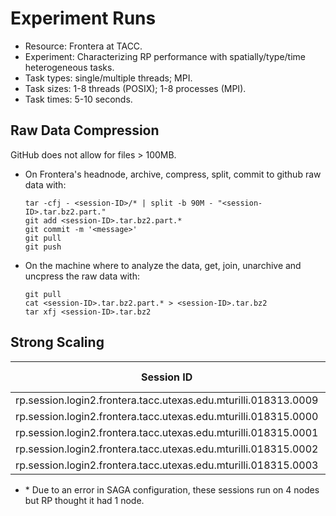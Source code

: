 # Experiment Runs

* Resource: Frontera at TACC.
* Experiment: Characterizing RP performance with spatially/type/time heterogeneous tasks.
* Task types: single/multiple threads; MPI.
* Task sizes: 1-8 threads (POSIX); 1-8 processes (MPI).
* Task times: 5-10 seconds.

## Raw Data Compression

GitHub does not allow for files > 100MB. 

* On Frontera's headnode, archive, compress, split, commit to github raw data with:

  ```
  tar -cfj - <session-ID>/* | split -b 90M - "<session-ID>.tar.bz2.part."
  git add <session-ID>.tar.bz2.part.*
  git commit -m '<message>'
  git pull
  git push
  ```

* On the machine where to analyze the data, get, join, unarchive and uncpress the raw data with:
  ```
  git pull
  cat <session-ID>.tar.bz2.part.* > <session-ID>.tar.bz2
  tar xfj <session-ID>.tar.bz2
  ```

## Strong Scaling

| Session ID                                                      | # CU | # Node | Ratio A:B:C |
|-----------------------------------------------------------------|------|--------|-------------|
| rp.session.login2.frontera.tacc.utexas.edu.mturilli.018313.0009 | 512  | 1\*    | 1:1:1       |
| rp.session.login2.frontera.tacc.utexas.edu.mturilli.018315.0000 | 1024 | 1\*    | 1:1:1       |
| rp.session.login2.frontera.tacc.utexas.edu.mturilli.018315.0001 | 2048 | 1\*    | 1:1:1       |
| rp.session.login2.frontera.tacc.utexas.edu.mturilli.018315.0002 | 4096 | 1\*    | 1:1:1       |
| rp.session.login2.frontera.tacc.utexas.edu.mturilli.018315.0003 | 8192 | 1\*    | 1:1:1       |

* \* Due to an error in SAGA configuration, these sessions run on 4 nodes but
  RP thought it had 1 node.

